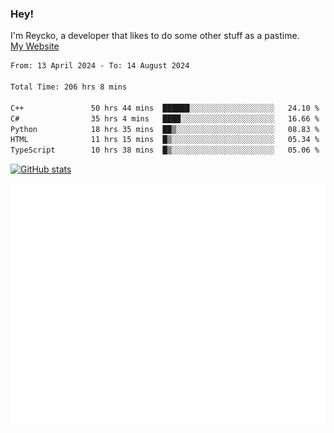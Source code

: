 ### Hey!
I'm Reycko, a developer that likes to do some other stuff as a pastime.  
[My Website](https://reycko.root.sx)

<!--START_SECTION:wakasection-->

```txt
From: 13 April 2024 - To: 14 August 2024

Total Time: 206 hrs 8 mins

C++               50 hrs 44 mins  ██████░░░░░░░░░░░░░░░░░░░   24.10 %
C#                35 hrs 4 mins   ████░░░░░░░░░░░░░░░░░░░░░   16.66 %
Python            18 hrs 35 mins  ██▒░░░░░░░░░░░░░░░░░░░░░░   08.83 %
HTML              11 hrs 15 mins  █▒░░░░░░░░░░░░░░░░░░░░░░░   05.34 %
TypeScript        10 hrs 38 mins  █▒░░░░░░░░░░░░░░░░░░░░░░░   05.06 %
```

<!--END_SECTION:wakasection-->

[![GitHub stats](https://github-readme-stats.vercel.app/api?username=Reycko&show_icons=true&theme=dark&hide_title=true&count_private=true)](https://github.com/anuraghazra/github-readme-stats)

![Metrics](/github-metrics.svg)
